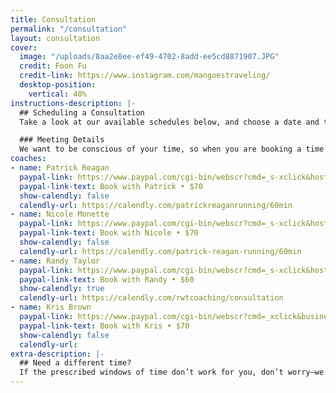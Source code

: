 ```yaml
---
title: Consultation
permalink: "/consultation"
layout: consultation
cover:
  image: "/uploads/8aa2e8ee-ef49-4702-8add-ee5cd8871907.JPG"
  credit: Foon Fu
  credit-link: https://www.instagram.com/mangoestraveling/
  desktop-position:
    vertical: 40%
instructions-description: |-
  ## Scheduling a Consultation
  Take a look at our available schedules below, and choose a date and time that you would like to chat. After booking your consultation, you’ll receive a calendar invite to your email address. Your time slot will not be secured until you have also paid for your consultation.

  ### Meeting Details
  We want to be conscious of your time, so when you are booking a time slot in the calendar below there will be a box for you to let us know what you would like to discuss or share anything that will help prepare for our meeting.
coaches:
- name: Patrick Reagan
  paypal-link: https://www.paypal.com/cgi-bin/webscr?cmd=_s-xclick&hosted_button_id=GPCFAGTK5CDZN
  paypal-link-text: Book with Patrick • $70
  show-calendly: false
  calendly-url: https://calendly.com/patrickreaganrunning/60min
- name: Nicole Monette
  paypal-link: https://www.paypal.com/cgi-bin/webscr?cmd=_s-xclick&hosted_button_id=SYDY2KLA5GYJU
  paypal-link-text: Book with Nicole • $70
  show-calendly: false
  calendly-url: https://calendly.com/patrick-reagan-running/60min
- name: Randy Taylor
  paypal-link: https://www.paypal.com/cgi-bin/webscr?cmd=_s-xclick&hosted_button_id=K2495PFTYN8XQ
  paypal-link-text: Book with Randy • $60
  show-calendly: true
  calendly-url: https://calendly.com/rwtcoaching/consultation
- name: Kris Brown
  paypal-link: https://www.paypal.com/cgi-bin/webscr?cmd=_xclick&business=JHZWYUSLA7P24&lc=US&item_name=Consultation%20with%20Kris%20Brown&amount=70%2e00&currency_code=USD&button_subtype=services&bn=PP%2dBuyNowBF%3abtn_buynowCC_LG%2egif%3aNonHosted
  paypal-link-text: Book with Kris • $70
  show-calendly: false
  calendly-url: 
extra-description: |-
  ## Need a different time?
  If the prescribed windows of time don’t work for you, don’t worry—we’re flexible. Just reach out via [email](/contact) and let us know what your availability is.
---
```


